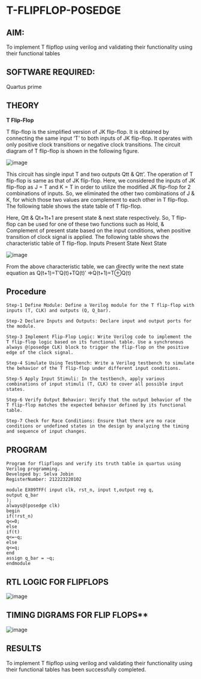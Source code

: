 # T-FLIPFLOP-POSEDGE

## AIM:

To implement  T flipflop using verilog and validating their functionality using their functional tables

## SOFTWARE REQUIRED:

Quartus prime

## THEORY

**T Flip-Flop**

T flip-flop is the simplified version of JK flip-flop. It is obtained by connecting the same input ‘T’ to both inputs of JK flip-flop. It operates with only positive clock transitions or negative clock transitions. The circuit diagram of T flip-flop is shown in the following figure.

![image](https://github.com/naavaneetha/T-FLIPFLOP-POSEDGE/assets/154305477/458a68fe-2d08-4a9d-ac4f-7ae0480ce0bd)

 
This circuit has single input T and two outputs Qtt & Qtt’. The operation of T flip-flop is same as that of JK flip-flop. Here, we considered the inputs of JK flip-flop as J = T and K = T in order to utilize the modified JK flip-flop for 2 combinations of inputs. So, we eliminated the other two combinations of J & K, for which those two values are complement to each other in T flip-flop. The following table shows the state table of T flip-flop.

Here, Qtt & Qt+1t+1 are present state & next state respectively. So, T flip-flop can be used for one of these two functions such as Hold, & Complement of present state based on the input conditions, when positive transition of clock signal is applied. The following table shows the characteristic table of T flip-flop. Inputs Present State Next State

![image](https://github.com/naavaneetha/T-FLIPFLOP-POSEDGE/assets/154305477/cdd7fb32-539f-4b66-bb8d-f305a153c886)

 
From the above characteristic table, we can directly write the next state equation as Q(t+1)=T′Q(t)+TQ(t)′ ⇒Q(t+1)=T⊕Q(t)

## Procedure

```
Step-1 Define Module: Define a Verilog module for the T flip-flop with inputs (T, CLK) and outputs (Q, Q_bar).

Step-2 Declare Inputs and Outputs: Declare input and output ports for the module.

Step-3 Implement Flip-Flop Logic: Write Verilog code to implement the T flip-flop logic based on its functional table. Use a synchronous always @(posedge CLK) block to trigger the flip-flop on the positive edge of the clock signal.

Step-4 Simulate Using Testbench: Write a Verilog testbench to simulate the behavior of the T flip-flop under different input conditions.

Step-5 Apply Input Stimuli: In the testbench, apply various combinations of input stimuli (T, CLK) to cover all possible input states.

Step-6 Verify Output Behavior: Verify that the output behavior of the T flip-flop matches the expected behavior defined by its functional table.

Step-7 Check for Race Conditions: Ensure that there are no race conditions or undefined states in the design by analyzing the timing and sequence of input changes.
```

## PROGRAM
```
Program for flipflops and verify its truth table in quartus using Verilog programming.
Developed by: Selva Jobin
RegisterNumber: 212223220102
```
```
module EX09TFF( input clk, rst_n, input t,output reg q,
output q_bar
);
always@(posedge clk) 
begin 
if(!rst_n)
q<=0;
else
if(t)
q<=~q;
else
q<=q;
end
assign q_bar = ~q;
endmodule
```

## RTL LOGIC FOR FLIPFLOPS

![image](https://github.com/user-attachments/assets/6c7acfb5-7208-4a69-8ff8-e1e581ef77c1)


## TIMING DIGRAMS FOR FLIP FLOPS**

![image](https://github.com/user-attachments/assets/8d571fed-eee4-4f5b-9192-55b27e6be001)


## RESULTS
To implement T flipflop using verilog and validating their functionality using their functional tables has been successfully completed.
